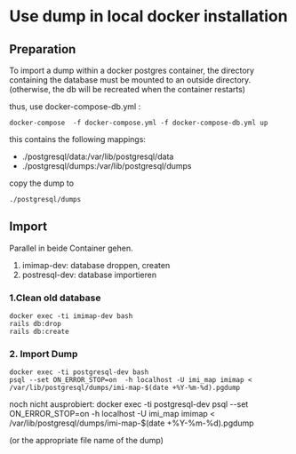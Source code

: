 
# Use dump in local docker installation

## Preparation
To import a dump within a docker postgres container, the directory containing
the database must be mounted to an outside directory. (otherwise, the db will
be recreated when the container restarts)

thus, use docker-compose-db.yml :

    docker-compose  -f docker-compose.yml -f docker-compose-db.yml up

this contains the following mappings:

- ./postgresql/data:/var/lib/postgresql/data
- ./postgresql/dumps:/var/lib/postgresql/dumps

copy the dump to

    ./postgresql/dumps

## Import

Parallel in beide Container gehen.
1) imimap-dev: database droppen, createn
2) postresql-dev: database importieren

### 1.Clean old database

    docker exec -ti imimap-dev bash
    rails db:drop
    rails db:create

### 2. Import Dump

    docker exec -ti postgresql-dev bash
    psql --set ON_ERROR_STOP=on  -h localhost -U imi_map imimap < /var/lib/postgresql/dumps/imi-map-$(date +%Y-%m-%d).pgdump

noch nicht ausprobiert: 
    docker exec -ti postgresql-dev psql --set ON_ERROR_STOP=on  -h localhost -U imi_map imimap < /var/lib/postgresql/dumps/imi-map-$(date +%Y-%m-%d).pgdump


(or the appropriate file name of the dump)
